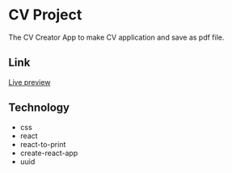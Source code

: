 # CV Project

The CV Creator App to make CV application and save as pdf file.

## Link

[Live preview](https://macj13.github.io/cv-project/)

## Technology

- css
- react
- react-to-print
- create-react-app
- uuid
